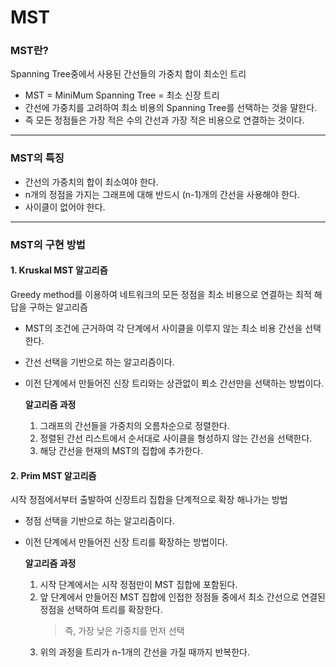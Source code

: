 # MST

### MST란?

Spanning Tree중에서 사용된 간선들의 가중치 합이 최소인 트리

- MST = MiniMum Spanning Tree = 최소 신장 트리
- 간선에 가중치를 고려하여 최소 비용의 Spanning Tree를 선택하는 것을 말한다.
- 즉 모든 정점들은 가장 적은 수의 간선과 가장 적은 비용으로 연결하는 것이다.

---

### MST의 특징

- 간선의 가중치의 합이 최소여야 한다.
- n개의 정점을 가지는 그래프에 대해 반드시 (n-1)개의 간선을 사용해야 한다.
- 사이클이 없어야 한다.

---

### MST의 구현 방법

#### **1. Kruskal MST 알고리즘**

Greedy method를 이용하여 네트워크의 모든 정점을 최소 비용으로 연결하는 최적 해답을 구하는 알고리즘

- MST의 조건에 근거하여 각 단계에서 사이클을 이루지 않는 최소 비용 간선을 선택 한다.
- 간선 선택을 기반으로 하는 알고리즘이다.
- 이전 단계에서 만들어진 신장 트리와는 상관없이 푀소 간선만을 선택하는 방법이다.

  **알고리즘 과정**
    1. 그래프의 간선들을 가중치의 오름차순으로 정렬한다.
    2. 정렬된 간선 리스트에서 순서대로 사이클을 형성하지 않는 간선을 선택한다.
    3. 해당 간선을 현재의 MST의 집합에 추가한다.

#### **2. Prim MST 알고리즘**

시작 정점에서부터 출발하여 신장트리 집합을 단계적으로 확장 해나가는 방법

- 정점 선택을 기반으로 하는 알고리즘이다.
- 이전 단계에서 만들어진 신장 트리를 확장하는 방법이다.

  **알고리즘 과정**
    1. 시작 단계에서는 시작 정점만이 MST 집합에 포함된다.
    2. 앞 단계에서 만들어진 MST 집합에 인접한 정점들 중에서 최소 간선으로 연결된 정점을 선택하여 트리를 확장한다.
       > 즉, 가장 낮은 가중치를 먼저 선택
    3. 위의 과정을 트리가 n-1개의 간선을 가질 때까지 반복한다.

